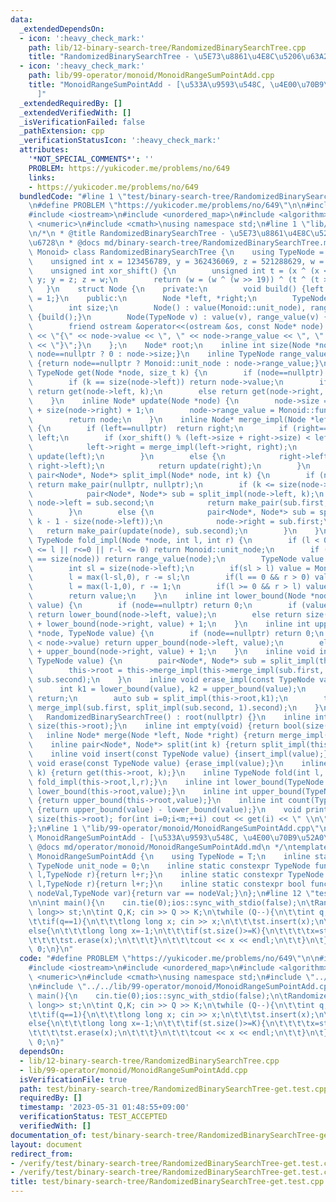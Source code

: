 ```yaml
---
data:
  _extendedDependsOn:
  - icon: ':heavy_check_mark:'
    path: lib/12-binary-search-tree/RandomizedBinarySearchTree.cpp
    title: "RandomizedBinarySearchTree - \u5E73\u8861\u4E8C\u5206\u63A2\u7D22\u6728"
  - icon: ':heavy_check_mark:'
    path: lib/99-operator/monoid/MonoidRangeSumPointAdd.cpp
    title: "MonoidRangeSumPointAdd - [\u533A\u9593\u548C, \u4E00\u70B9\u52A0\u7B97\
      ]"
  _extendedRequiredBy: []
  _extendedVerifiedWith: []
  _isVerificationFailed: false
  _pathExtension: cpp
  _verificationStatusIcon: ':heavy_check_mark:'
  attributes:
    '*NOT_SPECIAL_COMMENTS*': ''
    PROBLEM: https://yukicoder.me/problems/no/649
    links:
    - https://yukicoder.me/problems/no/649
  bundledCode: "#line 1 \"test/binary-search-tree/RandomizedBinarySearchTree-get.test.cpp\"\
    \n#define PROBLEM \"https://yukicoder.me/problems/no/649\"\n\n#include <vector>\n\
    #include <iostream>\n#include <unordered_map>\n#include <algorithm>\n#include\
    \ <numeric>\n#include <cmath>\nusing namespace std;\n#line 1 \"lib/12-binary-search-tree/RandomizedBinarySearchTree.cpp\"\
    \n/*\n * @title RandomizedBinarySearchTree - \u5E73\u8861\u4E8C\u5206\u63A2\u7D22\
    \u6728\n * @docs md/binary-search-tree/RandomizedBinarySearchTree.md\n */\ntemplate<class\
    \ Monoid> class RandomizedBinarySearchTree {\n    using TypeNode = typename Monoid::TypeNode;\n\
    \    unsigned int x = 123456789, y = 362436069, z = 521288629, w = 88675123;\n\
    \    unsigned int xor_shift() {\n        unsigned int t = (x ^ (x << 11)); x =\
    \ y; y = z; z = w;\n        return (w = (w ^ (w >> 19)) ^ (t ^ (t >> 8)));\n \
    \   }\n    struct Node {\n    private:\n        void build() {left = right = nullptr;size\
    \ = 1;}\n    public:\n        Node *left, *right;\n        TypeNode value, range_value;\n\
    \        int size;\n        Node() : value(Monoid::unit_node), range_value(Monoid::unit_node)\
    \ {build();}\n        Node(TypeNode v) : value(v), range_value(v) {build();}\n\
    \        friend ostream &operator<<(ostream &os, const Node* node) {return os\
    \ << \"{\" << node->value << \", \" << node->range_value << \", \" << node->size\
    \ << \"}\";}\n    };\n    Node* root;\n    inline int size(Node *node) {return\
    \ node==nullptr ? 0 : node->size;}\n    inline TypeNode range_value(Node *node)\
    \ {return node==nullptr ? Monoid::unit_node : node->range_value;}\n    inline\
    \ TypeNode get(Node *node, size_t k) {\n        if (node==nullptr) return Monoid::unit_node;\n\
    \        if (k == size(node->left)) return node->value;\n        if (k < size(node->left))\
    \ return get(node->left, k);\n        else return get(node->right, k-1 - size(node->left));\n\
    \    }\n    inline Node* update(Node *node) {\n        node->size = size(node->left)\
    \ + size(node->right) + 1;\n        node->range_value = Monoid::func_fold(Monoid::func_fold(range_value(node->left),node->value),range_value(node->right));\n\
    \        return node;\n    }\n    inline Node* merge_impl(Node *left, Node *right)\
    \ {\n        if (left==nullptr)  return right;\n        if (right==nullptr) return\
    \ left;\n        if (xor_shift() % (left->size + right->size) < left->size) {\n\
    \            left->right = merge_impl(left->right, right);\n            return\
    \ update(left);\n        }\n        else {\n            right->left = merge_impl(left,\
    \ right->left);\n            return update(right);\n        }\n    }\n    inline\
    \ pair<Node*, Node*> split_impl(Node* node, int k) {\n        if (node==nullptr)\
    \ return make_pair(nullptr, nullptr);\n        if (k <= size(node->left)) {\n\
    \            pair<Node*, Node*> sub = split_impl(node->left, k);\n           \
    \ node->left = sub.second;\n            return make_pair(sub.first, update(node));\n\
    \        }\n        else {\n            pair<Node*, Node*> sub = split_impl(node->right,\
    \ k - 1 - size(node->left));\n            node->right = sub.first;\n         \
    \   return make_pair(update(node), sub.second);\n        }\n    }\n    inline\
    \ TypeNode fold_impl(Node *node, int l, int r) {\n        if (l < 0 || size(node)\
    \ <= l || r<=0 || r-l <= 0) return Monoid::unit_node;\n        if (l == 0 && r\
    \ == size(node)) return range_value(node);\n        TypeNode value = Monoid::unit_node;\n\
    \        int sl = size(node->left);\n        if(sl > l) value = Monoid::func_fold(value,fold_impl(node->left,l,min(sl,r)));\n\
    \        l = max(l-sl,0), r -= sl;\n        if(l == 0 && r > 0) value = Monoid::func_fold(value,node->value);\n\
    \        l = max(l-1,0), r -= 1;\n        if(l >= 0 && r > l) value = Monoid::func_fold(value,fold_impl(node->right,l,r));\n\
    \        return value;\n    }\n    inline int lower_bound(Node *node, TypeNode\
    \ value) {\n        if (node==nullptr) return 0;\n        if (value <= node->value)\
    \ return lower_bound(node->left, value);\n        else return size(node->left)\
    \ + lower_bound(node->right, value) + 1;\n    }\n    inline int upper_bound(Node\
    \ *node, TypeNode value) {\n        if (node==nullptr) return 0;\n        if (value\
    \ < node->value) return upper_bound(node->left, value);\n        else return size(node->left)\
    \ + upper_bound(node->right, value) + 1;\n    }\n    inline void insert_impl(const\
    \ TypeNode value) {\n        pair<Node*, Node*> sub = split_impl(this->root, lower_bound(this->root,value));\n\
    \        this->root = this->merge_impl(this->merge_impl(sub.first, new Node(value)),\
    \ sub.second);\n    }\n    inline void erase_impl(const TypeNode value) {\n  \
    \      int k1 = lower_bound(value), k2 = upper_bound(value);\n        if(k1==k2)\
    \ return;\n        auto sub = split_impl(this->root,k1);\n        this->root =\
    \ merge_impl(sub.first, split_impl(sub.second, 1).second);\n    }\npublic:\n \
    \   RandomizedBinarySearchTree() : root(nullptr) {}\n    inline int size() {return\
    \ size(this->root);}\n    inline int empty(void) {return bool(size()==0);}\n \
    \   inline Node* merge(Node *left, Node *right) {return merge_impl(left,right);}\n\
    \    inline pair<Node*, Node*> split(int k) {return split_impl(this->root,k);}\n\
    \    inline void insert(const TypeNode value) {insert_impl(value);}\n    inline\
    \ void erase(const TypeNode value) {erase_impl(value);}\n    inline TypeNode get(size_t\
    \ k) {return get(this->root, k);}\n    inline TypeNode fold(int l, int r) {return\
    \ fold_impl(this->root,l,r);}\n    inline int lower_bound(TypeNode value) {return\
    \ lower_bound(this->root,value);}\n    inline int upper_bound(TypeNode value)\
    \ {return upper_bound(this->root,value);}\n    inline int count(TypeNode value)\
    \ {return upper_bound(value) - lower_bound(value);}\n    void print() {int m =\
    \ size(this->root); for(int i=0;i<m;++i) cout << get(i) << \" \\n\"[i==m-1];}\n\
    };\n#line 1 \"lib/99-operator/monoid/MonoidRangeSumPointAdd.cpp\"\n/*\n * @title\
    \ MonoidRangeSumPointAdd - [\u533A\u9593\u548C, \u4E00\u70B9\u52A0\u7B97]\n *\
    \ @docs md/operator/monoid/MonoidRangeSumPointAdd.md\n */\ntemplate<class T> struct\
    \ MonoidRangeSumPointAdd {\n    using TypeNode = T;\n    inline static constexpr\
    \ TypeNode unit_node = 0;\n    inline static constexpr TypeNode func_fold(TypeNode\
    \ l,TypeNode r){return l+r;}\n    inline static constexpr TypeNode func_operate(TypeNode\
    \ l,TypeNode r){return l+r;}\n    inline static constexpr bool func_check(TypeNode\
    \ nodeVal,TypeNode var){return var == nodeVal;}\n};\n#line 12 \"test/binary-search-tree/RandomizedBinarySearchTree-get.test.cpp\"\
    \n\nint main(){\n    cin.tie(0);ios::sync_with_stdio(false);\n\tRandomizedBinarySearchTree<MonoidRangeSumPointAdd<long\
    \ long>> st;\n\tint Q,K; cin >> Q >> K;\n\twhile (Q--){\n\t\tint q; cin >> q;\n\
    \t\tif(q==1){\n\t\t\tlong long x; cin >> x;\n\t\t\tst.insert(x);\n\t\t}\n\t\t\
    else{\n\t\t\tlong long x=-1;\n\t\t\tif(st.size()>=K){\n\t\t\t\tx=st.get(K-1);\n\
    \t\t\t\tst.erase(x);\n\t\t\t}\n\t\t\tcout << x << endl;\n\t\t}\n\t}\n\n    return\
    \ 0;\n}\n"
  code: "#define PROBLEM \"https://yukicoder.me/problems/no/649\"\n\n#include <vector>\n\
    #include <iostream>\n#include <unordered_map>\n#include <algorithm>\n#include\
    \ <numeric>\n#include <cmath>\nusing namespace std;\n#include \"../../lib/12-binary-search-tree/RandomizedBinarySearchTree.cpp\"\
    \n#include \"../../lib/99-operator/monoid/MonoidRangeSumPointAdd.cpp\"\n\nint\
    \ main(){\n    cin.tie(0);ios::sync_with_stdio(false);\n\tRandomizedBinarySearchTree<MonoidRangeSumPointAdd<long\
    \ long>> st;\n\tint Q,K; cin >> Q >> K;\n\twhile (Q--){\n\t\tint q; cin >> q;\n\
    \t\tif(q==1){\n\t\t\tlong long x; cin >> x;\n\t\t\tst.insert(x);\n\t\t}\n\t\t\
    else{\n\t\t\tlong long x=-1;\n\t\t\tif(st.size()>=K){\n\t\t\t\tx=st.get(K-1);\n\
    \t\t\t\tst.erase(x);\n\t\t\t}\n\t\t\tcout << x << endl;\n\t\t}\n\t}\n\n    return\
    \ 0;\n}"
  dependsOn:
  - lib/12-binary-search-tree/RandomizedBinarySearchTree.cpp
  - lib/99-operator/monoid/MonoidRangeSumPointAdd.cpp
  isVerificationFile: true
  path: test/binary-search-tree/RandomizedBinarySearchTree-get.test.cpp
  requiredBy: []
  timestamp: '2023-05-31 01:48:55+09:00'
  verificationStatus: TEST_ACCEPTED
  verifiedWith: []
documentation_of: test/binary-search-tree/RandomizedBinarySearchTree-get.test.cpp
layout: document
redirect_from:
- /verify/test/binary-search-tree/RandomizedBinarySearchTree-get.test.cpp
- /verify/test/binary-search-tree/RandomizedBinarySearchTree-get.test.cpp.html
title: test/binary-search-tree/RandomizedBinarySearchTree-get.test.cpp
---
```

